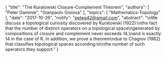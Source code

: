 {
    "title": "The Kuratowski Closure-Complement Theorem",
    "authors": [
        "Peter Gammie",
        "Gianpaolo Gioiosa"
    ],
    "topics": [
        "Mathematics-Topology"
    ],
    "date": "2017-10-26",
    "notify": "peteg42@gmail.com",
    "abstract": "\nWe discuss a topological curiosity discovered by Kuratowski (1922):\nthe fact that the number of distinct operators on a topological space\ngenerated by compositions of closure and complement never exceeds 14,\nand is exactly 14 in the case of R. In addition, we prove a theorem\ndue to Chagrov (1982) that classifies topological spaces according to\nthe number of such operators they support."
}